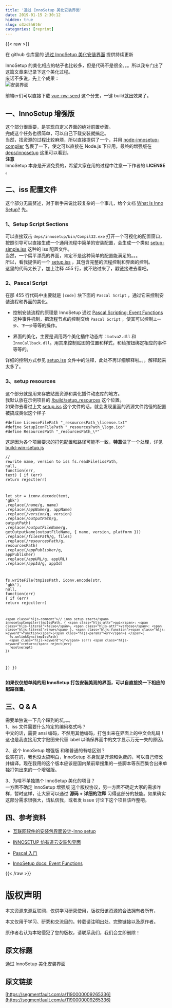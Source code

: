 ```yaml
---
title: '通过 InnoSetup 美化安装界面' 
date: 2019-01-15 2:30:12
hidden: true
slug: o3zs5h6t6r
categories: [reprint]
---
```


{{< raw >}}

                    
<p>在 github 仓库里的 <a href="https://github.com/anchengjian/anchengjian.github.io/blob/master/posts/2017/use-innosetup-to-build-a-beautiful-installation-interface.md" rel="nofollow noreferrer" target="_blank">通过 InnoSetup 美化安装界面</a> 提供持续更新  </p>
<p>InnoSetup 的美化相应的帖子也比较多，但是代码不是很全。。。所以我专门出了这篇文章来记录下这个美化过程。  <br>废话不多说，先上个成果：  <br><span class="img-wrap"><img data-src="/img/bVM2uq?w=882&amp;h=607" src="https://static.alili.tech/img/bVM2uq?w=882&amp;h=607" alt="安装界面" title="安装界面" style="cursor: pointer; display: inline;"></span></p>
<p>前端er们可以直接下载 <a href="https://github.com/anchengjian/vue-nw-seed/tree/win-beautiful-setup/" rel="nofollow noreferrer" target="_blank">vue-nw-seed</a> 这个分支，一键 build就出效果了。</p>
<h2 id="articleHeader0">一、InnoSetup 增强版</h2>
<p>这个部分很重要，是实现自定义界面的绝对前置步骤。  <br>完成这个任务也很简单，可以自己下载安装就搞定。  <br>当然，找资源的过程比较麻烦，所以直接提供了一个，并用 <a href="https://github.com/felicienfrancois/node-innosetup-compiler" rel="nofollow noreferrer" target="_blank">node-innosetup-compiler</a> 包裹了一下，使之可以直接在 Node.js 下应用，最终的增强版在 <a href="https://github.com/anchengjian/vue-nw-seed/tree/win-beautiful-setup/deps/innosetup" rel="nofollow noreferrer" target="_blank">deps/innosetup</a> 这里可以看到。  <br><strong>注意</strong><br>InnoSetup 本身是开源免费的，希望大家在用的过程中注意一下作者的 <strong>LICENSE</strong> 。</p>
<h2 id="articleHeader1">二、iss 配置文件</h2>
<p>这个部分无需赘述，对于新手来说比较复杂的一个事儿，给个文档 <a href="http://www.jrsoftware.org/ishelp/" rel="nofollow noreferrer" target="_blank">What is Inno Setup?</a> 先。</p>
<h3 id="articleHeader2">1、Setup Script Sections</h3>
<p>可以直接双击 <code>deps/innosetup/bin/Compil32.exe</code> 打开一个可视化的配置窗口，按照引导可以直接生成一个通用流程中简单的安装配置，会生成一个类似 <a href="https://github.com/anchengjian/vue-nw-seed/blob/win-beautiful-setup/config/setup-simple.iss" rel="nofollow noreferrer" target="_blank">setup-simple.iss</a> 这种的 iss 配置文件。  <br>当然，一个扁平漂亮的界面，肯定不是这种简单的配置能满足的。。。   <br>所以，看我提供的一个 <a href="https://github.com/anchengjian/vue-nw-seed/blob/win-beautiful-setup/config/setup.iss" rel="nofollow noreferrer" target="_blank">setup.iss</a> ，其包含完整的流程控制和界面的控制。   <br>这里的代码太长了，加上注释 455 行，就不贴过来了，戳链接进去看吧。</p>
<h3 id="articleHeader3">2、Pascal Script</h3>
<p>在那 455 行代码中主要就是 <code>[code]</code> 块下面的 <code>Pascal Script</code> ，通过它来控制安装流程和界面的美化。</p>
<ul>
<li><p>控制安装流程的原理是 InnoSetup 通过 <a href="http://www.jrsoftware.org/ishelp/topic_scriptevents.htm" rel="nofollow noreferrer" target="_blank">Pascal Scripting: Event Functions</a> 这种事件机制，把流程节点的控制交给 <code>Pascal Script</code> ，使其可以控制<code>上一步</code>、<code>下一步</code>等等的操作。</p></li>
<li><p>界面的美化，主要是调用两个美化插件动态库：<code>botva2.dll</code> 和 <code>InnoCallback.dll</code>。用其来控制贴图的位置和样式，和给按钮绑定相应的事件等等的。</p></li>
</ul>
<p>详细的控制方式参见 <a href="https://github.com/anchengjian/vue-nw-seed/blob/win-beautiful-setup/config/setup.iss" rel="nofollow noreferrer" target="_blank">setup.iss</a> 文件中的注释，此处不再详细解释啦。。。解释起来太多了。</p>
<h3 id="articleHeader4">3、setup resources</h3>
<p>这个部分就是用来存放贴图资源和美化插件动态库的地方。 <br>我默认放在示例项目的 <a href="https://github.com/anchengjian/vue-nw-seed/tree/win-beautiful-setup/build/setup_resources" rel="nofollow noreferrer" target="_blank">/build/setup_resources</a> 这个位置。  <br>如果你去看过上文 <a href="https://github.com/anchengjian/vue-nw-seed/blob/win-beautiful-setup/config/setup.iss" rel="nofollow noreferrer" target="_blank">setup.iss</a> 这个文件的话，就会发现里面的资源文件路径的配置被搞成类似这个样子</p>
<div class="widget-codetool" style="display:none;">
      <div class="widget-codetool--inner">
      <span class="selectCode code-tool" data-toggle="tooltip" data-placement="top" title="" data-original-title="全选"></span>
      <span type="button" class="copyCode code-tool" data-toggle="tooltip" data-placement="top" data-clipboard-text="#define LicenseFilePath &quot;_resourcesPath_\license.txt&quot;
#define SetupIconFilePath &quot;_resourcesPath_\logo.ico&quot;
#define ResourcesPath &quot;_resourcesPath_\*&quot;" title="" data-original-title="复制"></span>
      <span type="button" class="saveToNote code-tool" data-toggle="tooltip" data-placement="top" title="" data-original-title="放进笔记"></span>
      </div>
      </div><pre class="hljs cpp"><code><span class="hljs-meta">#<span class="hljs-meta-keyword">define</span> LicenseFilePath <span class="hljs-meta-string">"_resourcesPath_\license.txt"</span></span>
<span class="hljs-meta">#<span class="hljs-meta-keyword">define</span> SetupIconFilePath <span class="hljs-meta-string">"_resourcesPath_\logo.ico"</span></span>
<span class="hljs-meta">#<span class="hljs-meta-keyword">define</span> ResourcesPath <span class="hljs-meta-string">"_resourcesPath_\*"</span></span></code></pre>
<p>这是因为各个项目要求的打包配置和路径可能不一致，<strong>特意</strong>做了一个处理，详见<a href="https://github.com/anchengjian/vue-nw-seed/blob/win-beautiful-setup/build/build-win-setup.js#L44-L70" rel="nofollow noreferrer" target="_blank">build-win-setup.js</a></p>
<div class="widget-codetool" style="display:none;">
      <div class="widget-codetool--inner">
      <span class="selectCode code-tool" data-toggle="tooltip" data-placement="top" title="" data-original-title="全选"></span>
      <span type="button" class="copyCode code-tool" data-toggle="tooltip" data-placement="top" data-clipboard-text="// rewrite name, version to iss
fs.readFile(issPath, null, function(err, text) {
  if (err) return reject(err)

  let str = iconv.decode(text, 'gbk')
    .replace(/_name_/g, name)
    .replace(/_appName_/g, appName)
    .replace(/_version_/g, version)
    .replace(/_outputPath_/g, outputPath)
    .replace(/_outputFileName_/g, getOutputName(outputFileName, { name, version, platform }))
    .replace(/_filesPath_/g, files)
    .replace(/_resourcesPath_/g, resourcesPath)
    .replace(/_appPublisher_/g, appPublisher)
    .replace(/_appURL_/g, appURL)
    .replace(/_appId_/g, appId)


  fs.writeFile(tmpIssPath, iconv.encode(str, 'gbk'), null, function(err) {
    if (err) return reject(err)

    // inno setup start
    innosetupCompiler(tmpIssPath, { gui: false, verbose: true }, function(err) {
      fs.unlinkSync(tmpIssPath)
      if (err) return reject(err)
      resolve(opt)
    })
  })
})" title="" data-original-title="复制"></span>
      <span type="button" class="saveToNote code-tool" data-toggle="tooltip" data-placement="top" title="" data-original-title="放进笔记"></span>
      </div>
      </div><pre class="javascript hljs"><code class="javascript"><span class="hljs-comment">// rewrite name, version to iss</span>
fs.readFile(issPath, <span class="hljs-literal">null</span>, <span class="hljs-function"><span class="hljs-keyword">function</span>(<span class="hljs-params">err, text</span>) </span>{
  <span class="hljs-keyword">if</span> (err) <span class="hljs-keyword">return</span> reject(err)

  <span class="hljs-keyword">let</span> str = iconv.decode(text, <span class="hljs-string">'gbk'</span>)
    .replace(<span class="hljs-regexp">/_name_/g</span>, name)
    .replace(<span class="hljs-regexp">/_appName_/g</span>, appName)
    .replace(<span class="hljs-regexp">/_version_/g</span>, version)
    .replace(<span class="hljs-regexp">/_outputPath_/g</span>, outputPath)
    .replace(<span class="hljs-regexp">/_outputFileName_/g</span>, getOutputName(outputFileName, { name, version, platform }))
    .replace(<span class="hljs-regexp">/_filesPath_/g</span>, files)
    .replace(<span class="hljs-regexp">/_resourcesPath_/g</span>, resourcesPath)
    .replace(<span class="hljs-regexp">/_appPublisher_/g</span>, appPublisher)
    .replace(<span class="hljs-regexp">/_appURL_/g</span>, appURL)
    .replace(<span class="hljs-regexp">/_appId_/g</span>, appId)


  fs.writeFile(tmpIssPath, iconv.encode(str, <span class="hljs-string">'gbk'</span>), <span class="hljs-literal">null</span>, <span class="hljs-function"><span class="hljs-keyword">function</span>(<span class="hljs-params">err</span>) </span>{
    <span class="hljs-keyword">if</span> (err) <span class="hljs-keyword">return</span> reject(err)

    <span class="hljs-comment">// inno setup start</span>
    innosetupCompiler(tmpIssPath, { <span class="hljs-attr">gui</span>: <span class="hljs-literal">false</span>, <span class="hljs-attr">verbose</span>: <span class="hljs-literal">true</span> }, <span class="hljs-function"><span class="hljs-keyword">function</span>(<span class="hljs-params">err</span>) </span>{
      fs.unlinkSync(tmpIssPath)
      <span class="hljs-keyword">if</span> (err) <span class="hljs-keyword">return</span> reject(err)
      resolve(opt)
    })
  })
})</code></pre>
<p><strong>如果仅仅想单纯的用  InnoSetup 打包安装美观的界面，可以自直接换一下相应的配路径置。</strong></p>
<h2 id="articleHeader5">三、Q &amp; A</h2>
<p>需要单独说一下几个踩到的坑。。。<br>1、iss 文件需要什么特定的编码格式吗？  <br>中文的话，需要 ansi 编码，不然用其他编码，打包出来在界面上的中文会乱码！  <br>这也是我直接用文字贴图来代替 label 以确保界面中的文字显示万无一失的原因。</p>
<p>2、这个 InnoSetup 增强版 和和普通的有啥区别？  <br>说实在的，我也没太搞明白，InnoSetup 本身就是开源和免费的，可以自己修改并编译。现在我用的这个版本应该是国内某前辈搜集的一些脚本等东西集合出来单独打包出来的一个增强版。</p>
<p>3、为啥不单独搞个 InnoSetup 美化的项目？  <br>一方面不确定 InnoSetup 增强版 这个版权协议，另一方面不确定大家的需求咋样，暂时这样，让大家可以通过 <strong>源码 + 详细的注释</strong> 习得这部分的技能。如果确实这部分需求很强大，请私信我，或者发 issue 讨论下这个项目该咋整吧。</p>
<h2 id="articleHeader6">四、参考资料</h2>
<ul>
<li><p><a href="http://blog.csdn.net/oceanlucy/article/details/50033773" rel="nofollow noreferrer" target="_blank">互联网软件的安装包界面设计-Inno setup</a></p></li>
<li><p><a href="http://blog.csdn.net/HarounCloud/article/details/50613590" rel="nofollow noreferrer" target="_blank">INNOSETUP 仿有道云安装包界面</a></p></li>
<li><p><a href="http://www.yiibai.com/pascal" rel="nofollow noreferrer" target="_blank">Pascal 入门</a></p></li>
<li><p><a href="http://www.jrsoftware.org/ishelp/topic_scriptevents.htm" rel="nofollow noreferrer" target="_blank">InnoSetup docs: Event Functions</a></p></li>
</ul>

                
{{< /raw >}}

# 版权声明
本文资源来源互联网，仅供学习研究使用，版权归该资源的合法拥有者所有，

本文仅用于学习、研究和交流目的。转载请注明出处、完整链接以及原作者。

原作者若认为本站侵犯了您的版权，请联系我们，我们会立即删除！

## 原文标题
通过 InnoSetup 美化安装界面

## 原文链接
[https://segmentfault.com/a/1190000009265336](https://segmentfault.com/a/1190000009265336)

